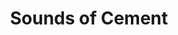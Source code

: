 ---
collection_archive: true
collection_category:
  - Award Winning
  - Exhibited Works 
  - Portraits
  - Stock
  - Motion
  - Black and White
  - Sports + Athletes
collection_content: 
collection_cover: https://d1sf55qlb7p6hz.cloudfront.net/soc-redobw_horizontal-1.jpg
collection_cover_mobile: https://d1sf55qlb7p6hz.cloudfront.net/soc-redobw_vertical-1.jpg
collection_description: >-
  These works celebrate the beautiful dance-like aesthetic between two athletes
  competing in a racquetball match while confined by 4 concrete walls.


  Selected as one of the year’s best in the 2016 **_PDN Photo Annual_** and
  exhibited at Inert Gallery, New York, NY.
collection_description_alignment: center
collection_filter: Commissioned + Stock
collection_hidden: false
collection_meta: 
collection_press: []
collection_preview:
  - https://d1sf55qlb7p6hz.cloudfront.net/soc-redobw-1.jpg
  - https://d1sf55qlb7p6hz.cloudfront.net/soc-redobw-2.jpg
  - https://d1sf55qlb7p6hz.cloudfront.net/soc-redobw-3.jpg
  - https://d1sf55qlb7p6hz.cloudfront.net/soc-redobw-4.jpg
cover_image: https://d1sf55qlb7p6hz.cloudfront.net/social-21.jpg
date: 
hide_footer: true
layout: blocks
logo: 
navigation_theme: white
px_extra: true
slug: sounds-of-cement
theme_color: CDCDCD
theme_color_all_works: FBB58D
title: Sounds of Cement
collection_awards:
  - content: |-
      **2016**  
      **_PDN Photo Annual_**   
      Best Stock Photography
    template: popup-text-element
collection_exhibition:
  - content: |-
      **2017**  
      **_Chaos Theory 17_**  
      Legend City Gallery. Phoenix, AZ (Group Sh_ow)_
    template: popup-text-element
  - content: |-
      **2016**  
      **_Sunday Afternoon Artist Exhibition_**  
      Inert Gallery. New York, NY (Group Show)
    template: popup-text-element
collection_layout_builder:
  - _bookshop_name: collections/media-motion
    align_y: start
    color: CCCCCC
    margin_left: 5
    margin_right: 0
    margin_y: 100
    template: block-media-motion
    vimeo_id: 155619696
    width: 66
  - _bookshop_name: collections/media-element 
    color: EDE4E0
    image: https://d1sf55qlb7p6hz.cloudfront.net/soc-1.jpg
    margin_left: 30
    margin_right: 0
    margin_y: 200
    width: 50
  - _bookshop_name: collections/media-row
    row_alignment: between
  - _bookshop_name: collections/media-element 
    color: B6D5F0
    image: https://d1sf55qlb7p6hz.cloudfront.net/soc-2.jpg
    margin_left: 10
    margin_y: 100
    width: 25
  - _bookshop_name: collections/media-element 
    color: EEEEEE
    image: https://d1sf55qlb7p6hz.cloudfront.net/soc-bw-redo2-1.jpg
    margin_left: 0
    margin_right: 25
    margin_y: 400
    width: 33
  - _bookshop_name: collections/media-row
    row_alignment: between
  - _bookshop_name: collections/media-element 
    color: C3C3C3
    image: https://d1sf55qlb7p6hz.cloudfront.net/soc-bw-redo2-2.jpg
    margin_left: 20
    margin_y: 100
    width: 33
  - _bookshop_name: collections/media-row
    row_alignment: between
  - _bookshop_name: collections/media-element 
    color: F4F4F4
    image: https://d1sf55qlb7p6hz.cloudfront.net/soc-bw-redo2-3.jpg
    margin_left: 30
    margin_right: 0
    margin_y: 200
    width: 66
  - _bookshop_name: collections/media-row
    row_alignment: between
  - _bookshop_name: collections/media-element 
    color: DCDCDC
    image: https://d1sf55qlb7p6hz.cloudfront.net/soc-bw-redo2-4.jpg
    margin_left: 5
    margin_right: 0
    margin_y: 100
    width: 45
  - _bookshop_name: collections/media-element 
    color: F1ECE4
    image: https://d1sf55qlb7p6hz.cloudfront.net/soc-7.jpg
    margin_left: 0
    margin_right: 15
    margin_y: 500
    width: 30
  - _bookshop_name: collections/media-row
    row_alignment: between
  - _bookshop_name: collections/media-element 
    color: C5C5C5
    image: https://d1sf55qlb7p6hz.cloudfront.net/soc-bw-redo2-5.jpg
    margin_left: 10
    margin_y: 100
    width: 20
  - _bookshop_name: collections/media-element 
    color: 9D9D9D
    image: https://d1sf55qlb7p6hz.cloudfront.net/soc-bw-redo2-6.jpg
    margin_left: 0
    margin_right: 10
    margin_y: 400
    width: 55
  - _bookshop_name: collections/media-row
    row_alignment: between
  - _bookshop_name: collections/media-element 
    color: DBDBDB
    image: https://d1sf55qlb7p6hz.cloudfront.net/soc-bw-redo2-7.jpg
    margin_left: 5
    margin_y: 100
    width: 80
  - _bookshop_name: collections/media-row
    row_alignment: between
  - _bookshop_name: collections/media-element 
    color: C9C9C9
    image: https://d1sf55qlb7p6hz.cloudfront.net/soc-bw-redo2-9.jpg
    margin_left: 0
    margin_right: 0
    margin_y: 100
    width: 55
  - _bookshop_name: collections/media-element 
    color: F6F6F6
    image: https://d1sf55qlb7p6hz.cloudfront.net/soc-bw-redo2-8.jpg
    margin_right: 10
    margin_y: 700
    width: 25
  - _bookshop_name: collections/media-row
    row_alignment: between
  - _bookshop_name: collections/media-element 
    color: 999999
    image: https://d1sf55qlb7p6hz.cloudfront.net/soc-bw-redo2-11.jpg
    margin_left: 5
    margin_right: 0
    margin_y: 700
    width: 40
  - _bookshop_name: collections/media-element 
    color: 4C4C4C
    image: https://d1sf55qlb7p6hz.cloudfront.net/soc-bw-redo2-10.jpg
    margin_right: 0
    margin_y: 100
    width: 50
  - _bookshop_name: collections/media-row
    row_alignment: between
  - _bookshop_name: collections/media-element 
    color: 1B1B1B
    image: https://d1sf55qlb7p6hz.cloudfront.net/soc-15.jpg
    margin_left: 25
    margin_y: 100
    width: 45
  - _bookshop_name: collections/media-row-end
---